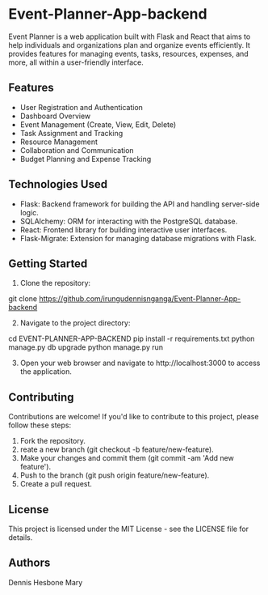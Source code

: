 # Event-Planner-App-backend
Event Planner is a web application built with Flask and React that aims to help individuals and organizations plan and organize events efficiently. It provides features for managing events, tasks, resources, expenses, and more, all within a user-friendly interface.

## Features

- User Registration and Authentication
- Dashboard Overview
- Event Management (Create, View, Edit, Delete)
- Task Assignment and Tracking
- Resource Management
- Collaboration and Communication
- Budget Planning and Expense Tracking

## Technologies Used

- Flask: Backend framework for building the API and handling server-side logic.
- SQLAlchemy: ORM for interacting with the PostgreSQL database.
- React: Frontend library for building interactive user interfaces.
- Flask-Migrate: Extension for managing database migrations with Flask.

## Getting Started

1. Clone the repository:

git clone https://github.com/irungudennisnganga/Event-Planner-App-backend
 
2. Navigate to the project directory:

cd EVENT-PLANNER-APP-BACKEND
pip install -r requirements.txt
python manage.py db upgrade
python manage.py run

3. Open your web browser and navigate to http://localhost:3000 to access the application.


## Contributing
Contributions are welcome! If you'd like to contribute to this project, please follow these steps:

1. Fork the repository.
2. reate a new branch (git checkout -b feature/new-feature).
3. Make your changes and commit them (git commit -am 'Add new feature').
4. Push to the branch (git push origin feature/new-feature).
5. Create a pull request.

## License
This project is licensed under the MIT License - see the LICENSE file for details.

## Authors 
Dennis 
Hesbone
Mary